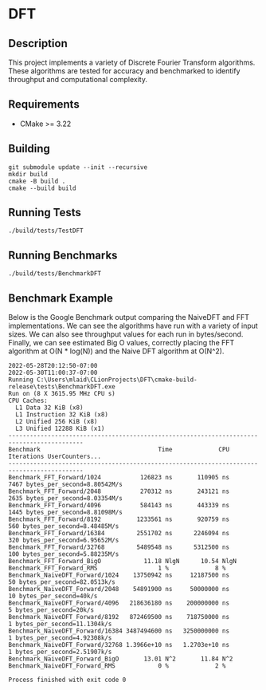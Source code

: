 # DFT

## Description
This project implements a variety of Discrete Fourier Transform algorithms.
These algorithms are tested for accuracy and benchmarked to identify throughput and computational complexity.

## Requirements
* CMake >= 3.22

## Building
```commandline
git submodule update --init --recursive
mkdir build
cmake -B build .
cmake --build build
```

## Running Tests
```commandLine
./build/tests/TestDFT
```

## Running Benchmarks
```commandline
./build/tests/BenchmarkDFT
```

## Benchmark Example
Below is the Google Benchmark output comparing the NaiveDFT and FFT implementations.
We can see the algorithms have run with a variety of input sizes.
We can also see throughput values for each run in bytes/second.
Finally, we can see estimated Big O values, correctly placing the FFT algorithm at O(N * log(N))
and the Naive DFT algorithm at O(N^2).
```commandLine
2022-05-28T20:12:50-07:00
2022-05-30T11:00:37-07:00
Running C:\Users\mlaid\CLionProjects\DFT\cmake-build-release\tests\BenchmarkDFT.exe
Run on (8 X 3615.95 MHz CPU s)
CPU Caches:
  L1 Data 32 KiB (x8)
  L1 Instruction 32 KiB (x8)
  L2 Unified 256 KiB (x8)
  L3 Unified 12288 KiB (x1)
-------------------------------------------------------------------------------------------
Benchmark                                 Time             CPU   Iterations UserCounters...
-------------------------------------------------------------------------------------------
Benchmark_FFT_Forward/1024           126823 ns       110905 ns         7467 bytes_per_second=8.80542M/s
Benchmark_FFT_Forward/2048           270312 ns       243121 ns         2635 bytes_per_second=8.03354M/s
Benchmark_FFT_Forward/4096           584143 ns       443339 ns         1445 bytes_per_second=8.81098M/s
Benchmark_FFT_Forward/8192          1233561 ns       920759 ns          560 bytes_per_second=8.48485M/s
Benchmark_FFT_Forward/16384         2551702 ns      2246094 ns          320 bytes_per_second=6.95652M/s
Benchmark_FFT_Forward/32768         5489548 ns      5312500 ns          100 bytes_per_second=5.88235M/s
Benchmark_FFT_Forward_BigO            11.18 NlgN      10.54 NlgN 
Benchmark_FFT_Forward_RMS                 1 %             8 %    
Benchmark_NaiveDFT_Forward/1024    13750942 ns     12187500 ns           50 bytes_per_second=82.0513k/s
Benchmark_NaiveDFT_Forward/2048    54891900 ns     50000000 ns           10 bytes_per_second=40k/s
Benchmark_NaiveDFT_Forward/4096   218636180 ns    200000000 ns            5 bytes_per_second=20k/s
Benchmark_NaiveDFT_Forward/8192   872469500 ns    718750000 ns            1 bytes_per_second=11.1304k/s
Benchmark_NaiveDFT_Forward/16384 3487494600 ns   3250000000 ns            1 bytes_per_second=4.92308k/s
Benchmark_NaiveDFT_Forward/32768 1.3966e+10 ns   1.2703e+10 ns            1 bytes_per_second=2.51907k/s
Benchmark_NaiveDFT_Forward_BigO       13.01 N^2       11.84 N^2  
Benchmark_NaiveDFT_Forward_RMS            0 %             2 %    

Process finished with exit code 0

```
